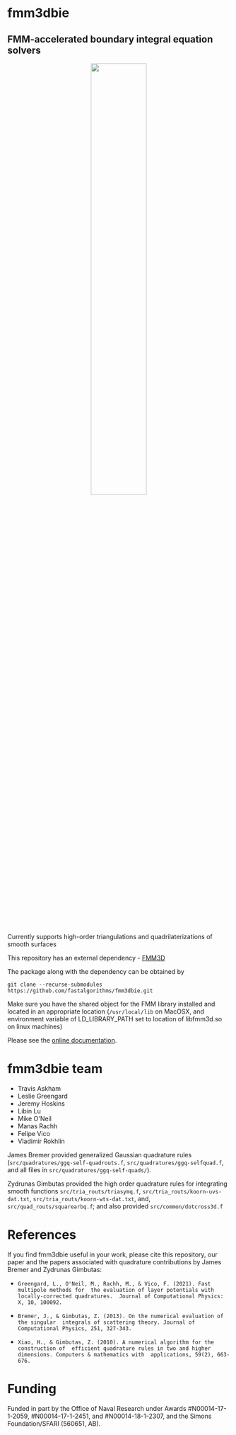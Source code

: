 # fmm3dbie

## FMM-accelerated boundary integral equation solvers

<p align="center">
<img width="50%" src="docs/plane.png"/>
</p>

Currently supports high-order triangulations and quadrilaterizations 
of smooth surfaces

This repository has an external dependency - [FMM3D](https://fmm3d.readthedocs.io/en/latest)

The package along with the dependency can be obtained by


    git clone --recurse-submodules https://github.com/fastalgorithms/fmm3dbie.git


Make sure you have the shared object for the FMM library installed and
located in an appropriate location (`/usr/local/lib` on MacOSX, and
environment variable of LD_LIBRARY_PATH set to location of libfmm3d.so 
on linux machines)


Please see the [online documentation](https://fmm3dbie.readthedocs.io).


fmm3dbie team
===============
* Travis Askham
* Leslie Greengard
* Jeremy Hoskins
* Libin Lu
* Mike O'Neil
* Manas Rachh
* Felipe Vico
* Vladimir Rokhlin


James Bremer provided generalized Gaussian quadrature rules
(`src/quadratures/ggq-self-quadrouts.f`, `src/quadratures/ggq-selfquad.f`,
and all files in `src/quadratures/ggq-self-quads/`). 

Zydrunas Gimbutas provided the high order quadrature rules
for integrating smooth functions `src/tria_routs/triasymq.f`, 
`src/tria_routs/koorn-uvs-dat.txt`, `src/tria_routs/koorn-wts-dat.txt`,
and, `src/quad_routs/squarearbq.f`; and also provided `src/common/dotcross3d.f`

References
============
If you find fmm3dbie useful in your work, please cite this repository,
our paper and the papers associated with quadrature contributions by
James Bremer and Zydrunas Gimbutas:

- `Greengard, L., O'Neil, M., Rachh, M., & Vico, F. (2021). Fast multipole methods for 
the evaluation of layer potentials with locally-corrected quadratures. 
Journal of Computational Physics: X, 10, 100092.`

- `Bremer, J., & Gimbutas, Z. (2013). On the numerical evaluation of the singular 
integrals of scattering theory. Journal of Computational Physics, 251, 327-343.` 

- `Xiao, H., & Gimbutas, Z. (2010). A numerical algorithm for the construction of 
efficient quadrature rules in two and higher dimensions. Computers & mathematics with 
applications, 59(2), 663-676.` 


Funding
=========

Funded in part by the Office of Naval Research under Awards
#N00014-17-1-2059, #N00014-17-1-2451, and #N00014-18-1-2307, 
and the Simons Foundation/SFARI (560651, AB).

